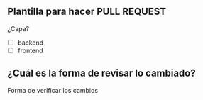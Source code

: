 ## Plantilla para hacer PULL REQUEST

¿Capa?

- [ ] backend
- [ ] frontend

## ¿Cuál es la forma de revisar lo cambiado?
Forma de verificar los cambios
